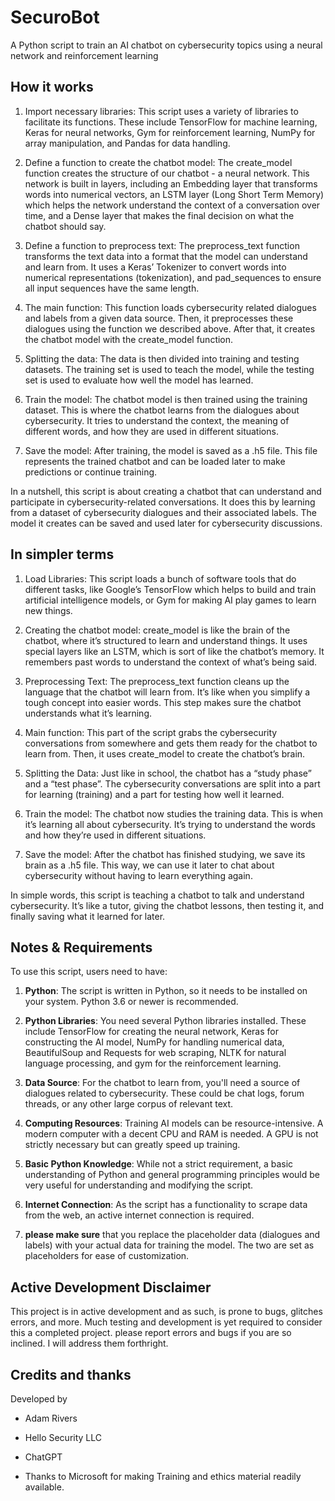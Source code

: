 # SecuroBot
A Python script to train an AI chatbot on cybersecurity topics using a neural network and reinforcement learning

## How it works

1.	Import necessary libraries: This script uses a variety of libraries to facilitate its functions. These include TensorFlow for machine learning, Keras for neural networks, Gym for reinforcement learning, NumPy for array manipulation, and Pandas for data handling.

2.	Define a function to create the chatbot model: The create_model function creates the structure of our chatbot - a neural network. This network is built in layers, including an Embedding layer that transforms words into numerical vectors, an LSTM layer (Long Short Term Memory) which helps the network understand the context of a conversation over time, and a Dense layer that makes the final decision on what the chatbot should say.

3.	Define a function to preprocess text: The preprocess_text function transforms the text data into a format that the model can understand and learn from. It uses a Keras’ Tokenizer to convert words into numerical representations (tokenization), and pad_sequences to ensure all input sequences have the same length.

4.	The main function: This function loads cybersecurity related dialogues and labels from a given data source. Then, it preprocesses these dialogues using the function we described above. After that, it creates the chatbot model with the create_model function.

5.	Splitting the data: The data is then divided into training and testing datasets. The training set is used to teach the model, while the testing set is used to evaluate how well the model has learned.

6.	Train the model: The chatbot model is then trained using the training dataset. This is where the chatbot learns from the dialogues about cybersecurity. It tries to understand the context, the meaning of different words, and how they are used in different situations.

7.	Save the model: After training, the model is saved as a .h5 file. This file represents the trained chatbot and can be loaded later to make predictions or continue training.

In a nutshell, this script is about creating a chatbot that can understand and participate in cybersecurity-related conversations. It does this by learning from a dataset of cybersecurity dialogues and their associated labels. The model it creates can be saved and used later for cybersecurity discussions.

## In simpler terms 

1.	Load Libraries: This script loads a bunch of software tools that do different tasks, like Google’s TensorFlow which helps to build and train artificial intelligence models, or Gym for making AI play games to learn new things.

2.	Creating the chatbot model: create_model is like the brain of the chatbot, where it’s structured to learn and understand things. It uses special layers like an LSTM, which is sort of like the chatbot’s memory. It remembers past words to understand the context of what’s being said.

3.	Preprocessing Text: The preprocess_text function cleans up the language that the chatbot will learn from. It’s like when you simplify a tough concept into easier words. This step makes sure the chatbot understands what it’s learning.

4.	Main function: This part of the script grabs the cybersecurity conversations from somewhere and gets them ready for the chatbot to learn from. Then, it uses create_model to create the chatbot’s brain.

5.	Splitting the Data: Just like in school, the chatbot has a “study phase” and a “test phase”. The cybersecurity conversations are split into a part for learning (training) and a part for testing how well it learned.

6.	Train the model: The chatbot now studies the training data. This is when it’s learning all about cybersecurity. It’s trying to understand the words and how they’re used in different situations.

7.	Save the model: After the chatbot has finished studying, we save its brain as a .h5 file. This way, we can use it later to chat about cybersecurity without having to learn everything again.

In simple words, this script is teaching a chatbot to talk and understand cybersecurity. It’s like a tutor, giving the chatbot lessons, then testing it, and finally saving what it learned for later.

## Notes & Requirements

To use this script, users need to have:

1. **Python**: The script is written in Python, so it needs to be installed on your system. Python 3.6 or newer is recommended.

2. **Python Libraries**: You need several Python libraries installed. These include TensorFlow for creating the neural network, Keras for constructing the AI model, NumPy for handling numerical data, BeautifulSoup and Requests for web scraping, NLTK for natural language processing, and gym for the reinforcement learning.

3. **Data Source**: For the chatbot to learn from, you'll need a source of dialogues related to cybersecurity. These could be chat logs, forum threads, or any other large corpus of relevant text.

4. **Computing Resources**: Training AI models can be resource-intensive. A modern computer with a decent CPU and RAM is needed. A GPU is not strictly necessary but can greatly speed up training.

5. **Basic Python Knowledge**: While not a strict requirement, a basic understanding of Python and general programming principles would be very useful for understanding and modifying the script.

6. **Internet Connection**: As the script has a functionality to scrape data from the web, an active internet connection is required.

7. **please make sure** that you replace the placeholder data (dialogues and labels) with your actual data for training the model. The two are set as placeholders for
ease of customization.

## Active Development Disclaimer

This project is in active development
and as such, is prone to bugs, glitches
errors, and more. Much testing and 
development is yet required to consider
this a completed project. please report
errors and bugs if you are so inclined. 
I will address them forthright.

## Credits and thanks

Developed by 
- Adam Rivers
- Hello Security LLC
- ChatGPT

- Thanks to Microsoft for making
  Training and ethics material
  readily available. 
